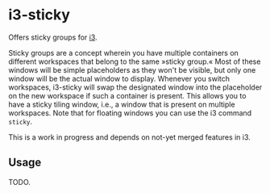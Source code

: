 # i3-sticky

Offers sticky groups for [i3](http://www.i3wm.org).

Sticky groups are a concept wherein you have multiple containers on different
workspaces that belong to the same »sticky group.« Most of these windows will
be simple placeholders as they won't be visible, but only one window will be
the actual window to display. Whenever you switch workspaces, i3-sticky will
swap the designated window into the placeholder on the new workspace if such a
container is present. This allows you to have a sticky tiling window, i.e., a
window that is present on multiple workspaces. Note that for floating windows
you can use the i3 command `sticky`.

This is a work in progress and depends on not-yet merged features in i3.

## Usage

TODO.
